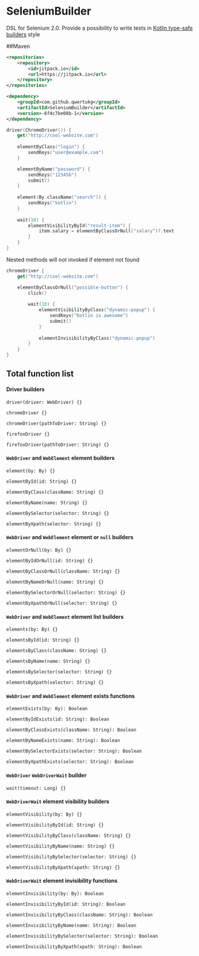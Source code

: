 # SeleniumBuilder
DSL for Selenium 2.0. Provide a possibility to write tests in [Kotlin type-safe builders](https://kotlinlang.org/docs/reference/type-safe-builders.html#a-type-safe-builder-example) style

##Maven
```xml
<repositories>
    <repository>
        <id>jitpack.io</id>
		<url>https://jitpack.io</url>
	</repository>
</repositories>
```
```xml
<dependency>
	<groupId>com.github.qwertukg</groupId>
	<artifactId>SeleniumBuilder</artifactId>
	<version>-6f4c7be08b-1</version>
</dependency>
```

```kotlin
driver(ChromeDriver()) { 
    get("http://cool-website.com")
    
    elementByClass("login") {
        sendKeys("user@example.com")
    }

    elementByName("password") {
        sendKeys("123456")
        submit()
    }
    
    element(By.className("search")) {
        sendKeys("kotlin")
    }
    
    wait(10) {
        elementVisibilityById("result-item") {
            item.salary = elementByClassOrNull("salary")?.text
        }
    }
}
```
Nested methods will not invoked if element not found
```kotlin
chromeDriver {
    get("http://cool-website.com")

    elementByClassOrNull("possible-button") {
        click()
        
        wait(10) {
            elementVisibilityByClass("dynamic-popup") {
                sendKeys("Kotlin is awesome")
                submit()
            }
            
            elementInvisibilityByClass("dynamic-popup") 
        }
    }
}
```
## Total function list

#### Driver builders

`driver(driver: WebDriver) {}` 

`chromeDriver {}`

`chromeDriver(pathToDriver: String) {}`

`firefoxDriver {}`

`firefoxDriver(pathToDriver: String) {}`

#### `WebDriver` and `WebElement` element builders

`element(by: By) {}`

`elementById(id: String) {}`

`elementByClass(className: String) {}`

`elementByName(name: String) {}`

`elementBySelector(selector: String) {}`

`elementByXpath(selector: String) {}`

#### `WebDriver` and `WebElement` element or `null` builders

`elementOrNull(by: By) {}`

`elementByIdOrNull(id: String) {}`

`elementByClassOrNull(className: String) {}`

`elementByNameOrNull(name: String) {}`

`elementBySelectorOrNull(selector: String) {}`

`elementByXpathOrNull(selector: String) {}`

#### `WebDriver` and `WebElement` element list builders

`elements(by: By) {}`

`elementsById(id: String) {}`

`elementsByClass(className: String) {}`

`elementsByName(name: String) {}`

`elementsBySelector(selector: String) {}`

`elementsByXpath(selector: String) {}`

#### `WebDriver` and `WebElement` element exists functions

`elementExists(by: By): Boolean`

`elementByIdExists(id: String): Boolean`

`elementByClassExists(className: String): Boolean`

`elementByNameExists(name: String): Boolean`

`elementBySelectorExists(selector: String): Boolean`

`elementByXpathExists(selector: String): Boolean`

#### `WebDriver` `WebDriverWait` builder

`wait(timeout: Long) {}`

#### `WebDriverWait` element visibility builders

`elementVisibility(by: By) {}`

`elementVisibilityById(id: String) {}`

`elementVisibilityByClass(className: String) {}`

`elementVisibilityByName(name: String) {}`

`elementVisibilityBySelector(selector: String) {}`

`elementVisibilityByXpath(xpath: String) {}`

#### `WebDriverWait` element invisibility functions

`elementInvisibility(by: By): Boolean`

`elementInvisibilityById(id: String): Boolean`

`elementInvisibilityByClass(className: String): Boolean`

`elementInvisibilityByName(name: String): Boolean`

`elementInvisibilityBySelector(selector: String): Boolean`

`elementInvisibilityByXpath(xpath: String): Boolean`

